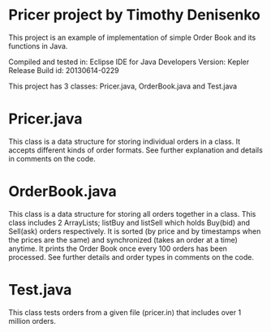 Pricer project by Timothy Denisenko
======

This project is an example of implementation of simple Order Book and its functions in Java.

Compiled and tested in:
Eclipse IDE for Java Developers
Version: Kepler Release
Build id: 20130614-0229

This project has 3 classes: Pricer.java, OrderBook.java and Test.java

Pricer.java
======
This class is a data structure for storing individual orders in a class.
It accepts different kinds of order formats.
See further explanation and details in comments on the code.

OrderBook.java
======
This class is a data structure for storing all orders together in a class.
This class includes 2 ArrayLists; listBuy and listSell which holds Buy(bid) and Sell(ask) orders respectively.
It is sorted (by price and by timestamps when the prices are the same) and synchronized (takes an order at a time) anytime.
It prints the Order Book once every 100 orders has been processed.
See further details and order types in comments on the code.

Test.java
======
This class tests orders from a given file (pricer.in) that includes over 1 million orders.
